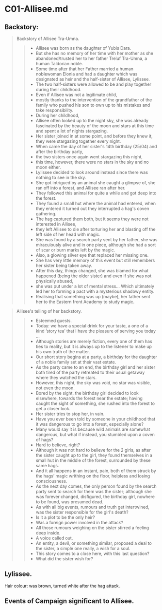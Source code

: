 # C01-Allisee.md

## Backstory:
> Backstory of Allisee Tra-Umna.
>> - Allisee was born as the daughter of Yubis Dara. 
>> - But she has no memory of her time with her mother as she abandoned/trusted her to her father Treluf Tra-Umna, a human Taldorian noble. 
>> - Some time after that her Father married a human noblewoman Elonia and had a daughter which was designated as heir and the half-sister of Allisee, Lylissee. 
>> - The two half-sisters were allowed to be and play together during their childhood. 
>> - Even if Allisee was not a legitimate child, 
>> - mostly thanks to the intervention of the grandfather of the family who pushed his son to own up to his mistakes and take responsibility. 
>> - During her childhood, 
>> - Allisee often looked up to the night sky, she was already fascinated by the beauty of the moon and stars at this time and spent a lot of nights stargazing. 
>> - Her sister joined in at some point, and before they knew it, they were stargazing together every night. 
>> - When came the day of her sister's 14th birthday (25/04) and after the birthday party, 
>> - the two sisters once again went stargazing this night, 
>> - this time, however, there were no stars in the sky and no moon either. 
>> - Lylissee decided to look around instead since there was nothing to see in the sky. 
>> - She got intrigued by an animal she caught a glimpse of, she ran off into a forest, and Allisee ran after her. 
>> - They followed this animal for quite a while and got deep into the forest. 
>> - They found a small hut where the animal had entered, when they entered it turned out they interrupted a hag's coven gathering. 
>> - The hag captured them both, but it seems they were not interested in Allisee, 
>> - they left Allisee to die after torturing her and blasting off the left side of her head with magic. 
>> - She was found by a search party sent by her father, she was miraculously alive and in one piece, although she had a sort of scar or burn marks left by the magic. 
>> - Also, a glowing silver eye that replaced her missing one. 
>> - She has very little memory of this event but still remembers her sister being taken away. 
>> - After this day, things changed, she was blamed for what happened (being the older sister) and even if she was not physically abused, 
>> - she was put under a lot of mental stress... Which ultimately led her to forming a pact with a mysterious shadowy entity. 
>> - Realising that something was up (maybe), her father sent her to the Eastern front Academy to study magic.

> Allisee's telling of her backstory.
>> - Esteemed guests. 
>> - Today: we have a special drink for your taste, a one of a kind ‘story tea’ that I have the pleasure of serving you today ... 
>> - Although stories are merely fiction, every one of them has ties to reality, but it is always up to the listener to make up his own truth of the matter. 
>> - Our short story begins at a party, a birthday for the daughter of a noble family set at their vast estate. 
>> - As the party came to an end, the birthday girl and her sister both tired of the party retreated to their usual getaway where they watched the stars. 
>> - However, this night, the sky was void, no star was visible, not even the moon. 
>> - Bored by the sight, the birthday girl decided to look elsewhere, towards the forest near the estate; having caught the sight of something, she rushed into the forest to get a closer look. 
>> - Her sister tries to stop her, in vain. 
>> - Have you ever been told by someone in your childhood that it was dangerous to go into a forest, especially alone? 
>> - Many would say it is because wild animals are somewhat dangerous, but what if instead, you stumbled upon a coven of hags? 
>> - Hard to believe, right? 
>> - Although it was not hard to believe for the 2 girls, as after the sister caught up to the girl, they found themselves in a small hut in the middle of the forest, surrounded by these same hags.
>> - And it all happens in an instant, pain, both of them struck by the hags’ magic writhing on the floor, helpless and losing consciousness. 
>> - As the next day comes, the only person found by the search party sent to search for them was the sister; although she was forever changed, disfigured, the birthday girl, nowhere to be found, was presumed dead. 
>> - As with all big events, rumours and truth get intertwined, was the sister responsible for the girl's death? 
>> - Is it a plot to be the only heir? 
>> - Was a foreign power involved in the attack? 
>> - All those rumours weighing on the sister stirred a feeling deep inside. 
>> - A voice called out. 
>> - An entity, a devil, or something similar, proposed a deal to the sister, a simple one really, a wish for a soul. 
>> - This story comes to a close here, with this last question? 
>> - What did the sister wish for?

## Lylissee.

Hair colour: was brown, turned white after the hag attack.

## Events of Campaign significant to Allisee.